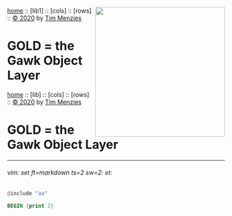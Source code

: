 [home](http://github.com/timm/gold/README.md) :: <img align=right width=300 src="http://github.com/timm/gold//blob/master/etc/img/gold.png">
[lib1] ::
[cols] ::
[rows] ::
[&copy; 2020](http://github.com/timm/gold/LICENSE.md) by [Tim Menzies](http://menzies.us)   
# GOLD = the Gawk Object Layer

[home](http://github.com/timm/gold/README.me) ::
[lib] ::
[cols] ::
[rows] ::
[&copy; 2020](http://github.com/timm/gold/LICENSE.md) by [Tim Menzies](http://menzies.us)   
# GOLD = the Gawk Object Layer
----- 

###### vim: set ft=markdown ts=2 sw=2:  et: 

```awk
@include "aa"

BEGIN {print 2}
```
